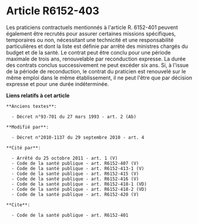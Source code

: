 # Article R6152-403

Les praticiens contractuels mentionnés à l'article R. 6152-401 peuvent également être recrutés pour assurer certaines
missions spécifiques, temporaires ou non, nécessitant une technicité et une responsabilité particulières et dont la liste est
définie par arrêté des ministres chargés du budget et de la santé. Le contrat peut être conclu pour une période maximale de
trois ans, renouvelable par reconduction expresse. La durée des contrats conclus successivement ne peut excéder six ans. Si,
à l'issue de la période de reconduction, le contrat du praticien est renouvelé sur le même emploi dans le même établissement,
il ne peut l'être que par décision expresse et pour une durée indéterminée.

**Liens relatifs à cet article**

	**Anciens textes**:

	  - Décret n°93-701 du 27 mars 1993 - art. 2 (Ab)

	**Modifié par**:

	  - Décret n°2010-1137 du 29 septembre 2010 - art. 4

	**Cité par**:

	  - Arrêté du 25 octobre 2011 - art. 1 (V)
	  - Code de la santé publique - art. R6152-407 (V)
	  - Code de la santé publique - art. R6152-413-1 (V)
	  - Code de la santé publique - art. R6152-415 (V)
	  - Code de la santé publique - art. R6152-416 (V)
	  - Code de la santé publique - art. R6152-418-1 (VD)
	  - Code de la santé publique - art. R6152-418-2 (VD)
	  - Code de la santé publique - art. R6152-420 (V)

	**Cite**:

	  - Code de la santé publique - art. R6152-401
